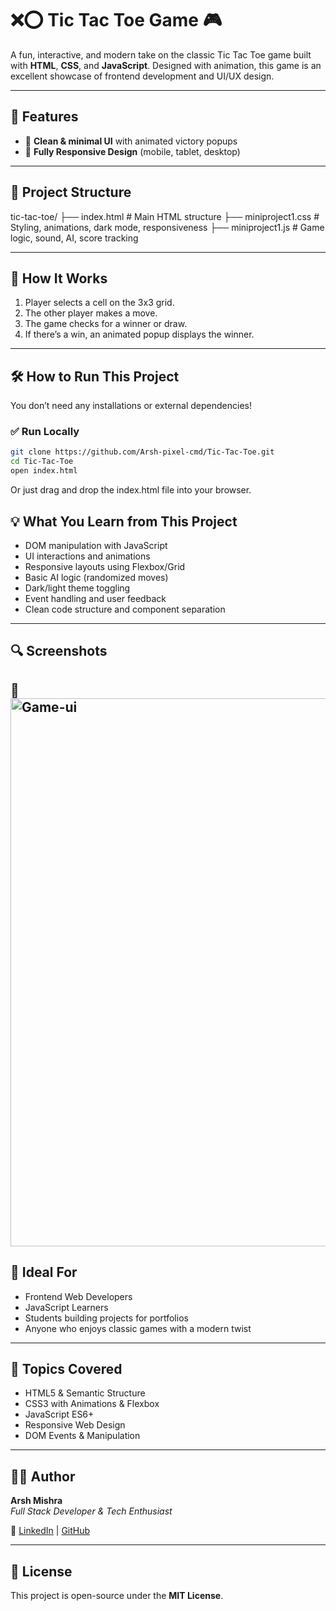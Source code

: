 # ❌⭕ Tic Tac Toe Game 🎮  
A fun, interactive, and modern take on the classic Tic Tac Toe game built with **HTML**, **CSS**, and **JavaScript**. Designed with animation,  this game is an excellent showcase of frontend development and UI/UX design.

---

## 📌 Features

- 🎨 **Clean & minimal UI** with animated victory popups  
- 📱 **Fully Responsive Design** (mobile, tablet, desktop)

---

## 📂 Project Structure

tic-tac-toe/
├── index.html # Main HTML structure
├── miniproject1.css # Styling, animations, dark mode, responsiveness
├── miniproject1.js # Game logic, sound, AI, score tracking


---

## 🚀 How It Works

1. Player selects a cell on the 3x3 grid.
2. The other player  makes a move.
3. The game checks for a winner or draw.
4. If there’s a win, an animated popup displays the winner.

---

## 🛠️ How to Run This Project

You don’t need any installations or external dependencies!

### ✅ Run Locally

```bash
git clone https://github.com/Arsh-pixel-cmd/Tic-Tac-Toe.git
cd Tic-Tac-Toe
open index.html
```
Or just drag and drop the index.html file into your browser.

## 💡 What You Learn from This Project

- DOM manipulation with JavaScript  
- UI interactions and animations  
- Responsive layouts using Flexbox/Grid  
- Basic AI logic (randomized moves)  
- Dark/light theme toggling  
- Event handling and user feedback  
- Clean code structure and component separation  

---

## 🔍 Screenshots

📸
<img width="1919" height="877" alt="Game-ui" src="https://github.com/user-attachments/assets/b4662405-8016-433b-9555-16c5c319ce92" />
---

## 🎯 Ideal For

- Frontend Web Developers  
- JavaScript Learners  
- Students building projects for portfolios  
- Anyone who enjoys classic games with a modern twist  

---

## 🧩 Topics Covered

- HTML5 & Semantic Structure  
- CSS3 with Animations & Flexbox  
- JavaScript ES6+  
- Responsive Web Design  
- DOM Events & Manipulation
  
---

## 🙋‍♂️ Author

**Arsh Mishra**  
*Full Stack Developer & Tech Enthusiast*  

🔗 [LinkedIn]((https://www.linkedin.com/in/arsh-mishra-030093325/)) | [GitHub](https://github.com/Arsh-pixel-cmd/)

---

## 📃 License

This project is open-source under the **MIT License**.
